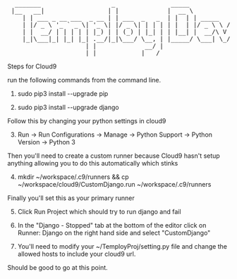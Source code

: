 <pre>
  _______                   _               _____             
 |__   __|                 | |             |  __ \            
    | | ___ _ __ ___  _ __ | | ___  _   _  | |  | | _____   __
    | |/ _ \ '_ ` _ \| '_ \| |/ _ \| | | | | |  | |/ _ \ \ / /
    | |  __/ | | | | | |_) | | (_) | |_| | | |__| |  __/\ V / 
    |_|\___|_| |_| |_| .__/|_|\___/ \__, | |_____/ \___| \_/  
                     | |             __/ |                    
                     |_|            |___/                                       
</pre>
Steps for Cloud9

run the following commands from the command line.

1. sudo pip3 install --upgrade pip

2. sudo pip3 install --upgrade django

Follow this by changing your python settings in cloud9

3. Run -> Run Configurations -> Manage -> Python Support -> Python Version -> Python 3

Then you'll need to create a custom runner because Cloud9 hasn't setup anything allowing you to do this automatically which stinks

4. mkdir ~/workspace/.c9/runners && cp ~/workspace/cloud9/CustomDjango.run ~/workspace/.c9/runners

Finally you'll set this as your primary runner

5. Click Run Project which should try to run django and fail

6. In the "Django - Stopped" tab at the bottom of the editor click on Runner: Django on the right hand side and select "CustomDjango"

7. You'll need to modify your ~/TemployProj/setting.py file and change the allowed hosts to include your cloud9 url.

Should be good to go at this point.
